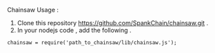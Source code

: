 
Chainsaw Usage :

1) Clone this repository https://github.com/SpankChain/chainsaw.git .
2) In your nodejs code , add the following .
```
chainsaw = require('path_to_chainsaw/lib/chainsaw.js');
```
